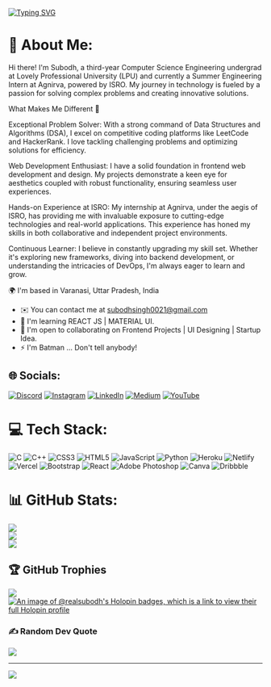 [![Typing SVG](https://readme-typing-svg.demolab.com?font=Roboto+Slab&weight=500&size=30&duration=5011&pause=1000&color=8958F7&background=FFFFFF00&width=435&height=53&lines=Heyy!+Buddy%2C+How+are+you%3F%3F;Ohh%2C+by+the+way+I'm+SUBODH.;I'm+a+Frontend+Developer%F0%9F%98%80;And+Open+Source+Contributor%E2%9B%84%EF%B8%8F)](https://git.io/typing-svg)




# 💫 About Me:
Hi there! I'm Subodh, a third-year Computer Science Engineering undergrad at Lovely Professional University (LPU) and currently a Summer Engineering Intern at Agnirva, powered by ISRO. My journey in technology is fueled by a passion for solving complex problems and creating innovative solutions.

What Makes Me Different 🚀

Exceptional Problem Solver: With a strong command of Data Structures and Algorithms (DSA), I excel on competitive coding platforms like LeetCode and HackerRank. I love tackling challenging problems and optimizing solutions for efficiency.

Web Development Enthusiast: I have a solid foundation in frontend web development and design. My projects demonstrate a keen eye for aesthetics coupled with robust functionality, ensuring seamless user experiences.

Hands-on Experience at ISRO: My internship at Agnirva, under the aegis of ISRO, has providing me with invaluable exposure to cutting-edge technologies and real-world applications. This experience has honed my skills in both collaborative and independent project environments.

Continuous Learner: I believe in constantly upgrading my skill set. Whether it's exploring new frameworks, diving into backend development, or understanding the intricacies of DevOps, I'm always eager to learn and grow.

🌍  I'm based in Varanasi, Uttar Pradesh, India 
- ✉️  You can contact me at subodhsingh0021@gmail.com
- 🧠  I'm learning REACT JS | MATERIAL UI.
- 🤝  I'm open to collaborating on Frontend Projects | UI Designing | Startup Idea.
- ⚡  I'm Batman ... Don't tell anybody!


## 🌐 Socials:
[![Discord](https://img.shields.io/badge/Discord-%237289DA.svg?logo=discord&logoColor=white)](htttps://discord.gg/https://discord.gg/S9fT3yc4) [![Instagram](https://img.shields.io/badge/Instagram-%23E4405F.svg?logo=Instagram&logoColor=white)](https://instagram.com/rea_lsubodh) [![LinkedIn](https://img.shields.io/badge/LinkedIn-%230077B5.svg?logo=linkedin&logoColor=white)](https://linkedin.com/in/subodh-singh-6b2a45217) [![Medium](https://img.shields.io/badge/Medium-12100E?logo=medium&logoColor=white)](https://medium.com/@subodhsingh3477) [![YouTube](https://img.shields.io/badge/YouTube-%23FF0000.svg?logo=YouTube&logoColor=white)](https://youtube.com/c/@realsubodh1) 

# 💻 Tech Stack:
![C](https://img.shields.io/badge/c-%2300599C.svg?style=flat&logo=c&logoColor=white) ![C++](https://img.shields.io/badge/c++-%2300599C.svg?style=flat&logo=c%2B%2B&logoColor=white) ![CSS3](https://img.shields.io/badge/css3-%231572B6.svg?style=flat&logo=css3&logoColor=white) ![HTML5](https://img.shields.io/badge/html5-%23E34F26.svg?style=flat&logo=html5&logoColor=white) ![JavaScript](https://img.shields.io/badge/javascript-%23323330.svg?style=flat&logo=javascript&logoColor=%23F7DF1E) ![Python](https://img.shields.io/badge/python-3670A0?style=flat&logo=python&logoColor=ffdd54) ![Heroku](https://img.shields.io/badge/heroku-%23430098.svg?style=flat&logo=heroku&logoColor=white) ![Netlify](https://img.shields.io/badge/netlify-%23000000.svg?style=flat&logo=netlify&logoColor=#00C7B7) ![Vercel](https://img.shields.io/badge/vercel-%23000000.svg?style=flat&logo=vercel&logoColor=white) ![Bootstrap](https://img.shields.io/badge/bootstrap-%23563D7C.svg?style=flat&logo=bootstrap&logoColor=white) ![React](https://img.shields.io/badge/react-%2320232a.svg?style=flat&logo=react&logoColor=%2361DAFB) ![Adobe Photoshop](https://img.shields.io/badge/adobephotoshop-%2331A8FF.svg?style=flat&logo=adobephotoshop&logoColor=white) ![Canva](https://img.shields.io/badge/Canva-%2300C4CC.svg?style=flat&logo=Canva&logoColor=white) ![Dribbble](https://img.shields.io/badge/Dribbble-EA4C89?style=flat&logo=dribbble&logoColor=white)
# 📊 GitHub Stats:
![](https://github-readme-stats.vercel.app/api?username=realsubodh&theme=dark&hide_border=false&include_all_commits=true&count_private=false)<br/>
![](https://github-readme-streak-stats.herokuapp.com/?user=realsubodh&theme=dark&hide_border=false)<br/>
![](https://github-readme-stats.vercel.app/api/top-langs/?username=realsubodh&theme=dark&hide_border=false&include_all_commits=true&count_private=false&layout=compact)

## 🏆 GitHub Trophies
![](https://github-profile-trophy.vercel.app/?username=realsubodh&theme=dark_dimmed&no-frame=false&no-bg=true&margin-w=4)
[![An image of @realsubodh's Holopin badges, which is a link to view their full Holopin profile](https://holopin.me/realsubodh)](https://holopin.io/@realsubodh)

### ✍️ Random Dev Quote
![](https://quotes-github-readme.vercel.app/api?type=horizontal&theme=gruvbox)


---
[![](https://visitcount.itsvg.in/api?id=realsubodh&label=Profile%20Views&pretty=false)](https://visitcount.itsvg.in)
  


<!---
realsubodh/realsubodh is a ✨ special ✨ repository because its `README.md` (this file) appears on your GitHub profile.
You can click the Preview link to take a look at your changes.
--->
